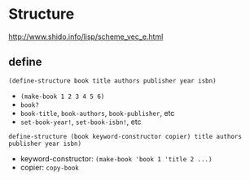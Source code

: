 # Structure

http://www.shido.info/lisp/scheme_vec_e.html

## define

`(define-structure book title authors publisher year isbn)`

- `(make-book 1 2 3 4 5 6)`
- `book?`
- `book-title`, `book-authors`, `book-publisher`, etc
- `set-book-year!`, `set-book-isbn!`, etc

`define-structure (book keyword-constructor copier) title authors publisher year isbn)`

- keyword-constructor: `(make-book 'book 1 'title 2 ...)`
- copier: `copy-book`
